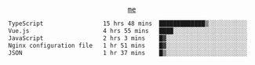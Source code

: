 <p align="center">
  <samp>
    <a href="https://yiwwhl.com">me</a>
  </samp>
</p>

<!--START_SECTION:waka-->

```txt
TypeScript                 15 hrs 48 mins  █████████████▒░░░░░░░░░░░   53.20 %
Vue.js                     4 hrs 55 mins   ████░░░░░░░░░░░░░░░░░░░░░   16.59 %
JavaScript                 2 hrs 3 mins    █▓░░░░░░░░░░░░░░░░░░░░░░░   06.94 %
Nginx configuration file   1 hr 51 mins    █▓░░░░░░░░░░░░░░░░░░░░░░░   06.25 %
JSON                       1 hr 37 mins    █▒░░░░░░░░░░░░░░░░░░░░░░░   05.46 %
```

<!--END_SECTION:waka-->